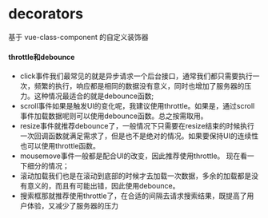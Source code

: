 # decorators
基于 vue-class-component 的自定义装饰器

#### throttle和debounce
* click事件我们最常见的就是异步请求一个后台接口，通常我们都只需要执行一次，频繁的执行，响应都是相同的数据没有意义，同时也增加了服务器的压力。这种情况最适合的就是debounce函数;
* scroll事件如果是触发UI的变化呢，我建议使用throttle。如果是，通过scroll事件加载数据呢则可以使用debounce函数。总之按需取用。
* resize事件就推荐debounce了，一般情况下只需要在resize结束的时候执行一次回调函数就满足需求了，但是也不是绝对的情况。如果要保持UI的连续性也可以使用throttle函数。
* mousemove事件一般都是配合UI的改变，因此推荐使用throttle。
现在看一下细分的情况；
* 滚动加载我们也是在滚动到底部的时候才去加载一次数据，多余的加载都是没有意义的，而且有可能出错，因此使用debounce。
* 搜索框那就推荐使用throttle了，在合适的间隔去请求搜索结果，既提高了用户体验，又减少了服务器的压力